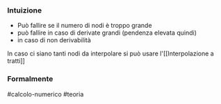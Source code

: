 ### Intuizione
- Può fallire se il numero di nodi è troppo grande 
- può fallire in caso di derivate grandi (pendenza elevata quindi)
- in caso di non derivabilità 

In caso ci siano tanti nodi da interpolare si può usare l'[[Interpolazione a tratti]]

### Formalmente


#calcolo-numerico #teoria  